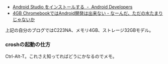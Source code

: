 - [Android Studio をインストールする  -  Android Developers](https://developer.android.com/studio/install?hl=ja#chrome-os)
- [4GB ChromebookではAndroid開発は出来ない - なーんだ、ただの水たまりじゃないか](https://karino2.github.io/2023/07/28/lowend_chromebook_androiddev_difficulty.html)

上記の自分のブログではC223NA、メモリ4GB、ストレージ32GBモデル。

### croshの起動の仕方

Ctrl-Alt-T。これさえ知ってればどうにかなるのでメモ。